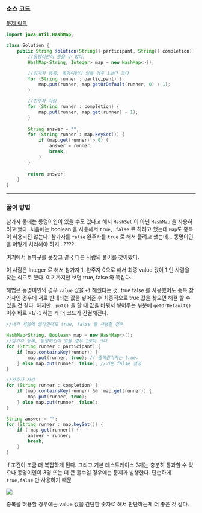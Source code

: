 ### 소스 코드
[문제 링크](https://school.programmers.co.kr/learn/courses/30/lessons/42576)

```java
import java.util.HashMap;

class Solution {
    public String solution(String[] participant, String[] completion) {
        //동명이인이 있을 수 있다.
        HashMap<String, Integer> map = new HashMap<>();

        //참가자 등록, 동명이인이 있을 경우 1보다 크다
        for (String runner : participant) {
            map.put(runner, map.getOrDefault(runner, 0) + 1);
        }

        //완주자 차감
        for (String runner : completion) {
            map.put(runner, map.get(runner) - 1);
        }
        
        String answer = "";
        for (String runner : map.keySet()) {
            if (map.get(runner) > 0) {
                answer = runner;
                break;
            }
        }
        
        return answer;
    }
}
```

---

### 풀이 방법


참가자 중에는 동명이인이 있을 수도 있다고 해서 `HashSet` 이 아닌 `HashMap` 을 사용하려고 했다. 처음에는 boolean 을 사용해서 `true, false` 로 하려고 했는데 `Map`도 중복이 허용되진 않는다. 참가자를 `false` 완주자를 `true` 로 해서 풀려고 했는데... 동명이인을 어떻게 처리해야 하지...????

여기에서 돌파구를 못찾고 결국 다른 사람의 풀이를 찾아봤다.

이 사람은 Integer 로 해서 참가자 1, 완주자 0으로 해서 최종 value 값이 1 인 사람을 찾는 식으로 했다. 여기까지만 보면 true, false 와 똑같다.

해법은 동명이인의 경우 `value` 값을 `+1` 해줬다는 것.
true false 를 사용했어도 중복 참가자인 경우에 서로 반대되는 값을 넣어준 후 최종적으로 true 값을 찾으면 해결 할 수 있을 것 같다. 하지만.. `put()` 을 할 때 값을 바꿔서 넣어주는 부분에 `getOrDefault()` 이후 바로 `+1`/`-1` 하는 게 더 코드가 간결해진다.

```java
//내가 처음에 생각한대로 true, false 를 사용할 경우

HashMap<String, Boolean> map = new HashMap<>();
//참가자 등록, 동명이인이 있을 경우 1보다 크다
for (String runner : participant) {
	if (map.containsKey(runner)) {
    	map.put(runner, true); // 중복참가자는 true.
	} else map.put(runner, false); //기본 false 설정
}

//완주자 차감
for (String runner : completion) {
	if (map.containsKey(runner) && !map.get(runner)) {
    	map.put(runner, true);
	} else map.put(runner, false);
}

String answer = "";
for (String runner : map.keySet()) {
	if (!map.get(runner)) {
    	answer = runner;
        break;
	}
}
```

if 조건이 조금 더 복잡하게 된다. 그리고 기본 테스트케이스 3개는 충분히 통과할 수 있으나 동명이인이 3명 또는 더 큰 홀수일 경우에는 문제가 발생한다. 단순하게 `true,false` 만 사용하기 때문

![](https://velog.velcdn.com/images/tmdgh717/post/f1e0d519-ad4e-4238-b785-86a743a87a27/image.png)

중복을 허용할 경우에는 value 값을 간단한 숫자로 해서 판단하는게 더 좋은 것 같다.
